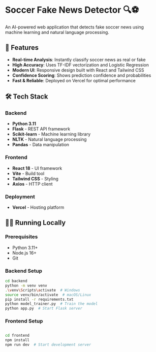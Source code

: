# Soccer Fake News Detector 🔍⚽

An AI-powered web application that detects fake soccer news using machine learning and natural language processing.

## 🚀 Features

- **Real-time Analysis**: Instantly classify soccer news as real or fake
- **High Accuracy**: Uses TF-IDF vectorization and Logistic Regression
- **Modern UI**: Responsive design built with React and Tailwind CSS
- **Confidence Scoring**: Shows prediction confidence and probabilities
- **Fast & Reliable**: Deployed on Vercel for optimal performance

## 🛠️ Tech Stack

### Backend
- **Python 3.11**
- **Flask** - REST API framework
- **Scikit-learn** - Machine learning library
- **NLTK** - Natural language processing
- **Pandas** - Data manipulation

### Frontend
- **React 18** - UI framework
- **Vite** - Build tool
- **Tailwind CSS** - Styling
- **Axios** - HTTP client

### Deployment
- **Vercel** - Hosting platform

## 🏃‍♂️ Running Locally

### Prerequisites
- Python 3.11+
- Node.js 16+
- Git

### Backend Setup
```bash
cd backend
python -m venv venv
.\venv\Scripts\activate  # Windows
source venv/bin/activate  # macOS/Linux
pip install -r requirements.txt
python model_trainer.py  # Train the model
python app.py  # Start Flask server
```

### Frontend Setup
```bash

cd frontend
npm install
npm run dev  # Start development server
```